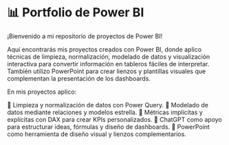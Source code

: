 # 📊 Portfolio de Power BI

¡Bienvenido a mi repositorio de proyectos de Power BI!  

Aquí encontrarás mis proyectos creados con Power BI, donde aplico técnicas de limpieza, normalización, modelado de datos y visualización interactiva para convertir información en tableros fáciles de interpretar. También utilizo PowerPoint para crear lienzos y plantillas visuales que complementan la presentación de los dashboards.

En mis proyectos aplico:

🔹 Limpieza y normalización de datos con Power Query.
🔹 Modelado de datos mediante relaciones y modelos estrella.
🔹 Métricas implícitas y explícitas con DAX para crear KPIs personalizados.
🔹 ChatGPT como apoyo para estructurar ideas, fórmulas y diseño de dashboards.
🔹 PowerPoint como herramienta de diseño visual y lienzos complementarios.
